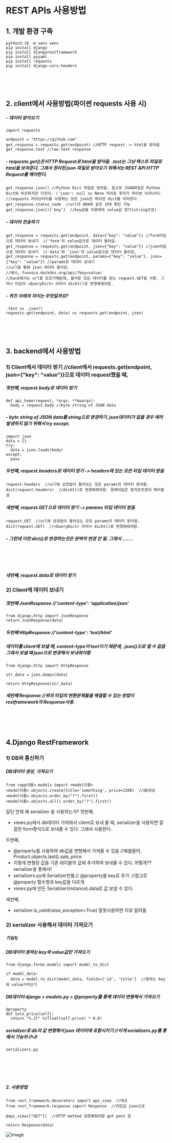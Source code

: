 # REST APIs 사용방법  

## 1. 개발 환경 구축
```
python3.10 -m venv venv
pip install django
pip install djangorestframework
pip install pyyaml
pip install requests
pip install django-cors-headers
```

<br/><br/><br/>

## 2. client에서 사용방법(파이썬 requests 사용 시)
##### - 데이타 받아오기
```
import requests

endpoint = "https://github.com"
get_response = requests.get(endpoint) //HTTP request -> html을 받아옴
get_response.text //raw text response
```
##### - requests.get()은 HTTP Request로 html을 받아옴. .text는 그냥 텍스트 파일로 html을 보여준다. 그래서 정리된 json 파일로 받아오기 위해서는 REST API HTTP Request를 해야한다.
```
get_response.json() //Python Dict 파일로 받아옴. 참고로 JSON파일은 Python Dict와 비슷하지만 다르다. ('json': null vs None 차이로 후자가 파이썬 딕셔너리)  //requests 라이브러리를 사용하는 모든 json은 파이썬 dict를 의미한다.
get_response.status_code  //url의 404와 같은 상태 확인 가능
get_response.json()['key']  //key값을 이용하여 value값 얻기(string으로)

```
##### - 데이타 전송하기
```
get_response = requests.get(endpoint, data={"key": "value"}) //form타입으로 데이터 보내기  //'form'의 value값으로 데이터 들어감.
get_response = requests.get(endpoint, json={"key": "value"}) //json타입으로 데이터 보내기  //'data'와 'json'의 value값으로 데이터 들어감.
get_response = requests.get(endpoint, params={"key": "value"}, json={"key": "value"}) //params로 데이터 보내기  
//url을 통해 json 데이터 들어감.  
//예시, funvoca.duckdns.org/api/?key=value/
//back에서는 url을 모르기때문에, 들어온 모든 데이터를 받는 request.GET을 사용. 그러나 타입이 <QueryDict> 이어서 dickt()로 변경해줘야함.
```
##### - 퀴즈 아래의 차이는 무엇일까요?
```
.text vs .json()
requests.get(endpoint, data) vs requests.get(endpoint, json)
```

<br/><br/><br/>
## 3. backend에서 사용방법


### 1) Client에서 데이터 받기  //client에서 requests.get(endpoint, json={"key": "value"})으로 데이터 request했을 때,
##### 첫번째, request.body로 데이터 받기
```
def api_home(request, *args, **kwargs):
  body = request.body //byte string of JSON data
```
##### - byte string of JSON data를 string으로 변경하기. json데이터가 없을 경우 에러 발생하지 않기 위해서 try except.
```
import json
data = {}
try:
  data = json.loads(body)
except:
  pass
```

##### 두번째, request.headers로 데이터 받기 -> headers에 있는 모든 타입 데이터 받음
```
request.headers  //url에 상관없이 들어오는 모든 params의 데이터 받아옴. 
dict(request.headers)  //dickt()로 변경해줘야함. 원래타입은 뭔지모르겠네 에러발생
```

##### 세번째, request.GET으로 데이터 받기 -> params 타입 데이터 받음
```
request.GET  //url에 상관없이 들어오는 모든 params의 데이터 받아옴. 
dict(request.GET)  //<QueryDict> 이어서 dickt()로 변경해줘야함.
```
##### - 그런데 이런 dict()로 변경하는것은 완벽히 변경 안 됨. 그래서 .......
<br/><br/><br/>

##### 네번째, request.data로 데이터 받기



### 2) Client에 데이터 보내기
##### 첫번째 JsonResponse  //'content-type': 'application/json'
```
from django.http import JsonResponse
return JsonResponse(data)
```
##### 두번째 HttpResponse //'content-type': 'text/html'
##### 데이터를 client에 보낼 때, content-type이 text이기 때문에, .json()으로 열 수 없음 그래서 보낼 때 json으로 변경해서 보내줘야함
```
from django.http import HttpResponse

str_data = json.dumps(data)

return HttpResponse(str_data)
```
##### 세번째 Response //위의 타입의 변환문제들을 해결할 수 있는 방법이 restframework의 Response사용.



<br/><br/><br/>
## 4.Django RestFramework
### 1) DB와 통신하기
##### DB데이터 생성, 가져오기
```
from <app이름>.models import <model이름>
<model이름>.objects.create(title='something', price=1200)  //db생성
<model이름>.objects.order_by("?").first()
<model이름>.objects.all().order_by("?").first()
```

일단 언제 왜 serializer 을 사용하는가?
첫번째,
- views.py에서 db데이터 가져와서 client로 보내 줄 때, serializer을 사용하면 깔끔한 form형식으로 보내줄 수 있다. 그래서 사용한다.

두번째,
- @property를 사용하여 db값을 변형해서 가져올 수 있음  //예를들어, Product.objects.last().sale_price
- 이렇게 변형된 값을 기존 테이블의 값에 추가하여 보내줄 수 있다. 어떻게?? serializer을 통해서!
- serializers.py에 Serializer만들고 @property를 key로 추가.  //참고로 @property 함수명과 key값을 다르게 
- views.py에 만든 Serializer(instance).data로 값 보낼 수 있다.

세번째,
- serializer.is_valid(raise_exception=True) 잘못사용하면 이유 알려줌



### 2) serializer 사용해서 데이터 가져오기
##### 기능1) 





##### DB데이터 원하는 key와 value값만 가져오기
```
from django.forms.models import model_to_dict

if model_data:
  data = model_to_dict(model_data, fields=['id', 'title']  //원하는 key와 value가져오기
```

##### DB데이터 django > models.py > @property를 통해 데이터 변형해서 가져오기
```
@property
def sale_price(self):
  return "%.2f" %(float(self.price) * 0.8)
```
##### serializer로 db의 값 변형해서 json 데이터에 포함시키기  //이게 serializers.py를 통해서 가능하구나!

```
serializers.py


```




<br/><br/><br/>


##### 2. 사용방법
```
from rest_framework.decorators import api_view  //데코
from rest_framework.response import Response  //리턴값 json으로

@api_view(["GET"])  //HTTP method 설정해줘야함 get post 등

return Response(data)
```



![image](https://user-images.githubusercontent.com/44697751/194477276-b2037072-9413-429d-abf5-8f9e30e41ba3.png)

